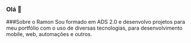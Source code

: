### Olá 👋

###Sobre o Ramon
Sou formado em ADS 2.0 e desenvolvo projetos para meu portfólio com o uso de diversas tecnologias, para desenvolvimento mobile, web, automações e outros.

